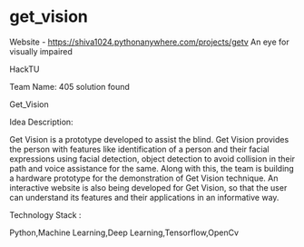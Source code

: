 # get_vision
Website - https://shiva1024.pythonanywhere.com/projects/getv
An eye for visually impaired

HackTU

Team Name: 405 solution found

Get_Vision

Idea Description:

Get Vision is a prototype developed to assist the blind. Get Vision provides the person with features like identification of a person and their facial expressions using facial detection, object detection to avoid collision in their path and voice assistance for the same. Along with this, the team is building a hardware prototype for the demonstration of Get Vision technique. An interactive website is also being developed for Get Vision, so that the user can understand its features and their applications in an informative way.

Technology Stack :

Python,Machine Learning,Deep Learning,Tensorflow,OpenCv
